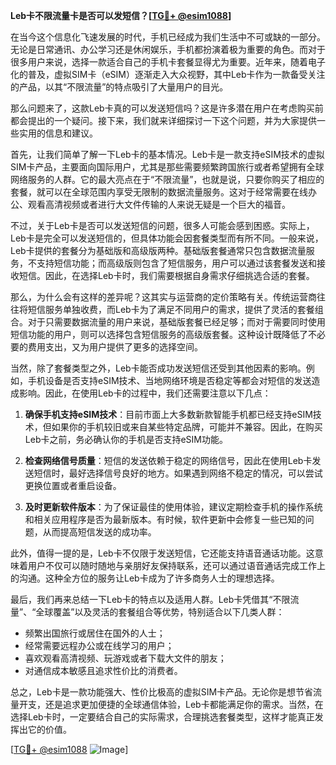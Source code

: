 **Leb卡不限流量卡是否可以发短信？[[TG💪+ @esim1088](https://t.me/s/esim1088)]**

在当今这个信息化飞速发展的时代，手机已经成为我们生活中不可或缺的一部分。无论是日常通讯、办公学习还是休闲娱乐，手机都扮演着极为重要的角色。而对于很多用户来说，选择一款适合自己的手机卡套餐显得尤为重要。近年来，随着电子化的普及，虚拟SIM卡（eSIM）逐渐走入大众视野，其中Leb卡作为一款备受关注的产品，以其“不限流量”的特点吸引了大量用户的目光。

那么问题来了，这款Leb卡真的可以发送短信吗？这是许多潜在用户在考虑购买前都会提出的一个疑问。接下来，我们就来详细探讨一下这个问题，并为大家提供一些实用的信息和建议。

首先，让我们简单了解一下Leb卡的基本情况。Leb卡是一款支持eSIM技术的虚拟SIM卡产品，主要面向国际用户，尤其是那些需要频繁跨国旅行或者希望拥有全球网络服务的人群。它的最大亮点在于“不限流量”，也就是说，只要你购买了相应的套餐，就可以在全球范围内享受无限制的数据流量服务。这对于经常需要在线办公、观看高清视频或者进行大文件传输的人来说无疑是一个巨大的福音。

不过，关于Leb卡是否可以发送短信的问题，很多人可能会感到困惑。实际上，Leb卡是完全可以发送短信的，但具体功能会因套餐类型而有所不同。一般来说，Leb卡提供的套餐分为基础版和高级版两种。基础版套餐通常只包含数据流量服务，不支持短信功能；而高级版则包含了短信服务，用户可以通过该套餐发送和接收短信。因此，在选择Leb卡时，我们需要根据自身需求仔细挑选合适的套餐。

那么，为什么会有这样的差异呢？这其实与运营商的定价策略有关。传统运营商往往将短信服务单独收费，而Leb卡为了满足不同用户的需求，提供了灵活的套餐组合。对于只需要数据流量的用户来说，基础版套餐已经足够；而对于需要同时使用短信功能的用户，则可以选择包含短信服务的高级版套餐。这种设计既降低了不必要的费用支出，又为用户提供了更多的选择空间。

当然，除了套餐类型之外，Leb卡能否成功发送短信还受到其他因素的影响。例如，手机设备是否支持eSIM技术、当地网络环境是否稳定等都会对短信的发送造成影响。因此，在使用Leb卡的过程中，我们还需要注意以下几点：

1. **确保手机支持eSIM技术**：目前市面上大多数新款智能手机都已经支持eSIM技术，但如果你的手机较旧或来自某些特定品牌，可能并不兼容。因此，在购买Leb卡之前，务必确认你的手机是否支持eSIM功能。
   
2. **检查网络信号质量**：短信的发送依赖于稳定的网络信号，因此在使用Leb卡发送短信时，最好选择信号良好的地方。如果遇到网络不稳定的情况，可以尝试更换位置或者重启设备。

3. **及时更新软件版本**：为了保证最佳的使用体验，建议定期检查手机的操作系统和相关应用程序是否为最新版本。有时候，软件更新中会修复一些已知的问题，从而提高短信发送的成功率。

此外，值得一提的是，Leb卡不仅限于发送短信，它还能支持语音通话功能。这意味着用户不仅可以随时随地与亲朋好友保持联系，还可以通过语音通话完成工作上的沟通。这种全方位的服务让Leb卡成为了许多商务人士的理想选择。

最后，我们再来总结一下Leb卡的特点以及适用人群。Leb卡凭借其“不限流量”、“全球覆盖”以及灵活的套餐组合等优势，特别适合以下几类人群：

- 频繁出国旅行或居住在国外的人士；
- 经常需要远程办公或在线学习的用户；
- 喜欢观看高清视频、玩游戏或者下载大文件的朋友；
- 对通信成本敏感且追求性价比的消费者。

总之，Leb卡是一款功能强大、性价比极高的虚拟SIM卡产品。无论你是想节省流量开支，还是追求更加便捷的全球通信体验，Leb卡都能满足你的需求。当然，在选择Leb卡时，一定要结合自己的实际需求，合理挑选套餐类型，这样才能真正发挥出它的价值。

[[TG💪+ @esim1088](https://t.me/s/esim1088) ![Image](https://i.postimg.cc/4NQfJmqS/Snipaste-2025-05-13-00-14-12.png)]